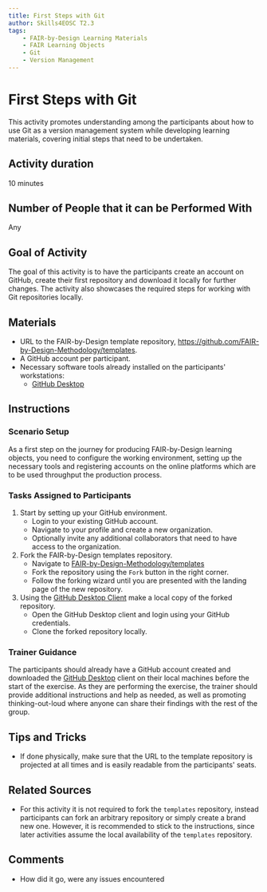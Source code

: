 ```yaml
---
title: First Steps with Git
author: Skills4EOSC T2.3
tags: 
    - FAIR-by-Design Learning Materials
    - FAIR Learning Objects
    - Git
    - Version Management
---
```


# First Steps with Git

This activity promotes understanding among the participants about how to use Git as a version management system while developing learning materials, covering initial steps that need to be undertaken.

## Activity duration

10 minutes

## Number of People that it can be Performed With

Any

## Goal of Activity

The goal of this activity is to have the participants create an account on GitHub, create their first repository and download it locally for further changes.
The activity also showcases the required steps for working with Git repositories locally.

## Materials

- URL to the FAIR-by-Design template repository, https://github.com/FAIR-by-Design-Methodology/templates.
- A GitHub account per participant.
- Necessary software tools already installed on the participants' workstations:
    - [GitHub Desktop](https://desktop.github.com/)

## Instructions

### Scenario Setup

As a first step on the journey for producing FAIR-by-Design learning objects, you need to configure the working environment, setting up the necessary tools and registering accounts on the online platforms which are to be used throughput the production process.

### Tasks Assigned to Participants

1. Start by setting up your GitHub environment.
    - Login to your existing GitHub account.
    - Navigate to your profile and create a new organization.
    - Optionally invite any additional collaborators that need to have access to the organization.
2. Fork the FAIR-by-Design templates repository.
    - Navigate to [FAIR-by-Design-Methodology/templates](https://github.com/FAIR-by-Design-Methodology/templates)
    - Fork the repository using the `Fork` button in the right corner.
    - Follow the forking wizard until you are presented with the landing page of the new repository.
3. Using the [GitHub Desktop Client](https://desktop.github.com/) make a local copy of the forked repository.
    - Open the GitHub Desktop client and login using your GitHub credentials.
    - Clone the forked repository locally.

### Trainer Guidance

The participants should already have a GitHub account created and downloaded the [GitHub Desktop](https://desktop.github.com/) client on their local machines before the start of the exercise. As they are performing the exercise, the trainer should provide additional instructions and help as needed, as well as promoting thinking-out-loud where anyone can share their findings with the rest of the group.

## Tips and Tricks

- If done physically, make sure that the URL to the template repository is projected at all times and is easily readable from the participants' seats.

## Related Sources

- For this activity it is not required to fork the `templates` repository, instead participants can fork an arbitrary repository or simply create a brand new one. However, it is recommended to stick to the instructions, since later activities assume the local availability of the `templates` repository.

## Comments

- How did it go, were any issues encountered